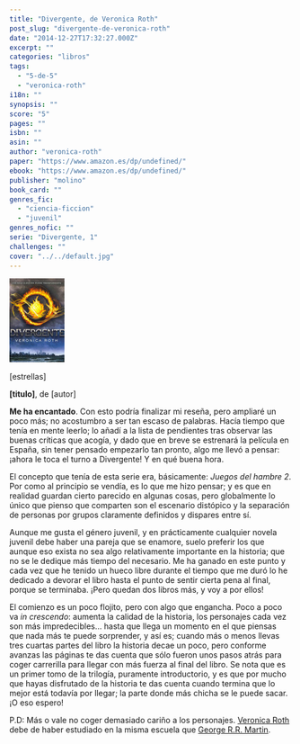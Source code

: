 ```yaml
---
title: "Divergente, de Veronica Roth"
post_slug: "divergente-de-veronica-roth"
date: "2014-12-27T17:32:27.000Z"
excerpt: ""
categories: "libros"
tags: 
  - "5-de-5"
  - "veronica-roth"
i18n: ""
synopsis: ""
score: "5"
pages: ""
isbn: ""
asin: ""
author: "veronica-roth"
paper: "https://www.amazon.es/dp/undefined/"
ebook: "https://www.amazon.es/dp/undefined/"
publisher: "molino"
book_card: ""
genres_fic: 
  - "ciencia-ficcion"
  - "juvenil"
genres_nofic: ""
serie: "Divergente, 1"
challenges: ""
cover: "../../default.jpg"
---
```


![[titulo-foto]](images/divergente-p.jpg)

\[estrellas\]

**\[titulo\]**, de \[autor\]

**Me ha encantado**. Con esto podría finalizar mi reseña, pero ampliaré un poco más; no acostumbro a ser tan escaso de palabras. Hacía tiempo que tenía en mente leerlo; lo añadí a la lista de pendientes tras observar las buenas críticas que acogía, y dado que en breve se estrenará la película en España, sin tener pensado empezarlo tan pronto, algo me llevó a pensar: ¡ahora le toca el turno a Divergente! Y en qué buena hora.

El concepto que tenía de esta serie era, básicamente: _Juegos del hambre 2_. Por como al principio se vendía, es lo que me hizo pensar; y es que en realidad guardan cierto parecido en algunas cosas, pero globalmente lo único que pienso que comparten son el escenario distópico y la separación de personas por grupos claramente definidos y dispares entre sí.

Aunque me gusta el género juvenil, y en prácticamente cualquier novela juvenil debe haber una pareja que se enamore, suelo preferir los que aunque eso exista no sea algo relativamente importante en la historia; que no se le dedique más tiempo del necesario. Me ha ganado en este punto y cada vez que he tenido un hueco libre durante el tiempo que me duró lo he dedicado a devorar el libro hasta el punto de sentir cierta pena al final, porque se terminaba. ¡Pero quedan dos libros más, y voy a por ellos!

El comienzo es un poco flojito, pero con algo que engancha. Poco a poco va _in crescendo_: aumenta la calidad de la historia, los personajes cada vez son más impredecibles… hasta que llega un momento en el que piensas que nada más te puede sorprender, y así es; cuando más o menos llevas tres cuartas partes del libro la historia decae un poco, pero conforme avanzas las páginas te das cuenta que sólo fueron unos pasos atrás para coger carrerilla para llegar con más fuerza al final del libro. Se nota que es un primer tomo de la trilogía, puramente introductorio, y es que por mucho que hayas disfrutado de la historia te das cuenta cuando termina que lo mejor está todavía por llegar; la parte donde más chicha se le puede sacar. ¡O eso espero!

P.D: Más o vale no coger demasiado cariño a los personajes. [Veronica Roth](http://fjp.es/autor/veronica-roth "Veronica Roth") debe de haber estudiado en la misma escuela que [George R.R. Martin](http://fjp.es/autor/george-r-r-martin "George R.R. Martin").

